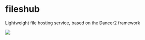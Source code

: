 # fileshub
Lightweight file hosting service, based on the Dancer2 framework

![](http://s8.hostingkartinok.com/uploads/images/2016/07/d28f96a5b2ea2064024fc7e85f9ef4e5.png)
